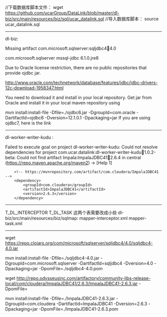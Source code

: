 //下载数据库脚本文件：
wget https://github.com/ucarGroup/DataLink/blob/master/dl-biz/src/main/resources/biz/sql/ucar_datalink.sql
//导入数据库脚本：
source ucar_datalink.sql

---
dl-biz:


Missing artifact com.microsoft.sqlserver:sqljdbc4:jar:4.0

<!-- https://mvnrepository.com/artifact/com.microsoft.sqlserver/mssql-jdbc -->
<dependency>
    <groupId>com.microsoft.sqlserver</groupId>
    <artifactId>mssql-jdbc</artifactId>
    <version>6.1.0.jre8</version>
</dependency>





Due to Oracle license restriction, there are no public repositories that provide ojdbc jar.


http://www.oracle.com/technetwork/database/features/jdbc/jdbc-drivers-12c-download-1958347.html


You need to download it and install in your local repository. Get jar from Oracle and install it in your local maven repository using


mvn install:install-file -Dfile=./ojdbc6.jar -DgroupId=com.oracle -DartifactId=ojdbc6 -Dversion=12.1.0.1 -Dpackaging=jar
If you are using ojdbc7, here is the link



---

dl-worker-writer-kudu :

Failed to execute goal on project dl-worker-writer-kudu: Could not resolve dependencies for project com.ucar.datalink:dl-worker-writer-kudu:jar:1.0.2-beta: Could not find artifact Impala:ImpalaJDBC41:jar:2.6.4 in central (https://repo.maven.apache.org/maven2) -> [Help 1]

        <!-- https://mvnrepository.com/artifact/com.cloudera/ImpalaJDBC41 -->
        <dependency>
            <groupId>com.cloudera</groupId>
            <artifactId>ImpalaJDBC41</artifactId>
            <version>2.6.3</version>
        </dependency>



---

T_DL_INTERCEPTOR
T_DL_TASK
这两个表需要改成小些
dl-biz/src/main/resources/biz/sqlmap:
mapper-interceptor.xml
mapper-task.xml



---
wget https://repo.clojars.org/com/microsoft/sqlserver/sqljdbc4/4.0/sqljdbc4-4.0.jar

mvn install:install-file -Dfile=./sqljdbc4-4.0.jar -DgroupId=com.microsoft.sqlserver -DartifactId=sqljdbc4 -Dversion=4.0 -Dpackaging=jar -DpomFile=./sqljdbc4-4.0.pom


wget http://repo.odysseusinc.com/artifactory/community-libs-release-local/com/cloudera/ImpalaJDBC41/2.6.3/ImpalaJDBC41-2.6.3.jar -DpomFile=

mvn install:install-file -Dfile=./ImpalaJDBC41-2.6.3.jar -DgroupId=com.cloudera -DartifactId=ImpalaJDBC41 -Dversion=2.6.3 -Dpackaging=jar -DpomFile=./ImpalaJDBC41-2.6.3.pom


